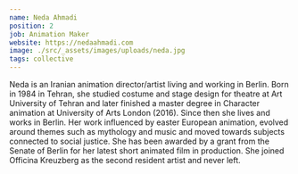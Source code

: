 ```yaml
---
name: Neda Ahmadi
position: 2
job: Animation Maker
website: https://nedaahmadi.com
image: ./src/_assets/images/uploads/neda.jpg
tags: collective
---
```

Neda is an Iranian animation director/artist living and working in Berlin. Born in 1984 in Tehran, she studied costume and stage design for theatre at Art University of Tehran and later finished a master degree in Character animation at University of Arts London (2016). Since then she lives and works in Berlin. Her work influenced by easter European animation, evolved around themes such as mythology and music and moved towards subjects connected to social justice. She has been awarded by a grant from the Senate of Berlin for her latest short animated film in production. She joined Officina Kreuzberg as the second resident artist and never left.
